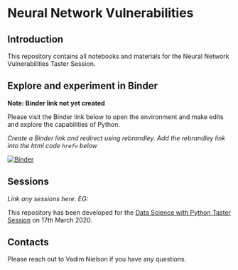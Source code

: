 # Neural Network Vulnerabilities

## Introduction

This repository contains all notebooks and materials for the Neural Network Vulnerabilities Taster Session.

## Explore and experiment in Binder

**Note: Binder link not yet created**

Please visit the Binder link below to open the environment and make edits and explore the capabilities of Python.

*Create a Binder link and redirect using rebrandley. Add the rebrandley link into the html code `href=` below*

<a href="REBRANDLEY LINK" Target="_blank">
<img alt="Binder" src="https://mybinder.org/badge_logo.svg">
</a>

## Sessions

*Link any sessions here. EG:*

This repository has been developed for the [Data Science with Python Taster Session](https://pages.xebia.com/data-science-with-python-foundation-webinar?) on 17th March 2020.

## Contacts

Please reach out to Vadim Nielson if you have any questions.
